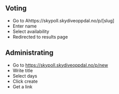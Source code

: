 ## Voting

- Go to Ahttps://skypoll.skydiveoppdal.no/p/[slug]
- Enter name
- Select availability
- Redirected to results page

## Administrating
- Go to https://skypoll.skydiveoppdal.no/p/new
- Write title
- Select days
- Click create
- Get a link

